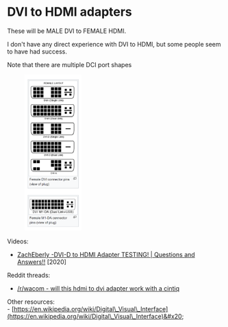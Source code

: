 # DVI to HDMI adapters

These will be MALE DVI to FEMALE HDMI.

I don't have any direct experience with DVI to HDMI, but some people seem to have had success.

Note that there are multiple DCI port shapes

<figure><img src="../../../.gitbook/assets/image (460).png" alt="" width="134"><figcaption></figcaption></figure>

Videos:

* [ZachEberly -DVI-D to HDMI Adapter TESTING! | Questions and Answers!!](https://www.youtube.com/watch?v=oaFlLtkOh\_c) \[2020]&#x20;

Reddit threads:

* [/r/wacom - will this hdmi to dvi adapter work with a cintiq ](https://www.reddit.com/r/wacom/comments/13kqia7/will\_this\_hdmi\_to\_dvi\_adapter\_work\_with\_a\_cintiq/)&#x20;

Other resources:\
\- [https://en.wikipedia.org/wiki/Digital\_Visual\_Interface](https://en.wikipedia.org/wiki/Digital\_Visual\_Interface)&#x20;
